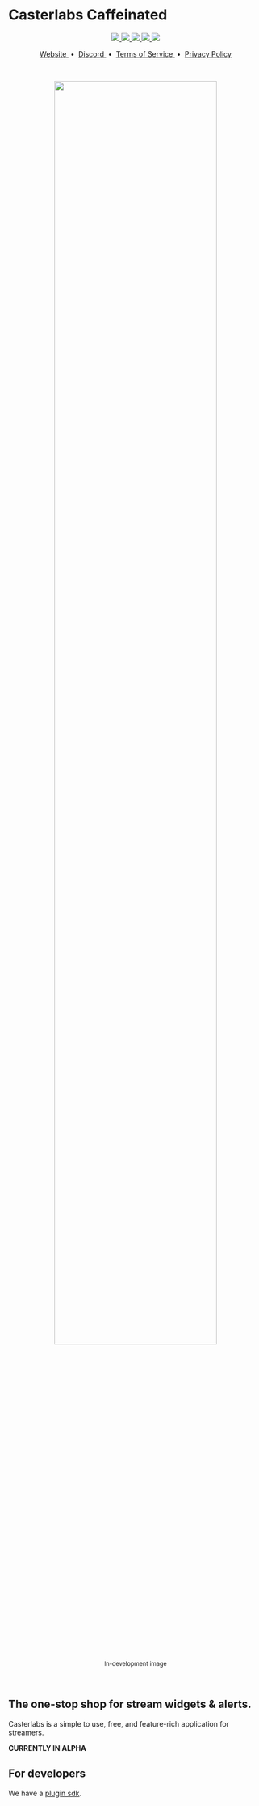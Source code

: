 
# Casterlabs Caffeinated

<p align="center">
    <a href="https://github.com/Casterlabs/casterlabs-caffeinated/blob/master/LICENSE">
        <img src="https://img.shields.io/github/license/Casterlabs/casterlabs-caffeinated" />
    </a>
    <a href="https://casterlabs.co">
        <img src="https://img.shields.io/badge/platforms-linux%20%7C%20windows%20%7C%20macos-lightgrey" />
    </a>
    <a href="https://casterlabs.co/discord">
        <img src="https://img.shields.io/discord/702178064075063427" />
    </a>
    <a href="#">
        <img src="https://img.shields.io/tokei/lines/github/Casterlabs/casterlabs-caffeinated" />
    </a>
    <a href="#">
        <img src="https://img.shields.io/badge/Hotel%3F-Trivago-green" />
    </a>
</p>

<p align="center">
    <a href="https://casterlabs.co/">
      Website
    </a>
    &nbsp;&bull;&nbsp;
    <a href="https://casterlabs.co/discord">
      Discord
    </a>
    &nbsp;&bull;&nbsp;
    <a href="https://casterlabs.co/terms-of-service">
      Terms of Service
    </a>
    &nbsp;&bull;&nbsp;
    <a href="https://casterlabs.co/privacy-policy">
      Privacy Policy
    </a>
</p>

<br />

<p align="center">
    <img width="80%" src="https://i.imgur.com/4xAITRA.png" />
	<br />
	<sup>In-development image</sup>
</p>

<br />

##  The one-stop shop for stream widgets & alerts.
Casterlabs is a simple to use, free, and feature-rich application for streamers.

**CURRENTLY IN ALPHA**

## For developers
We have a <a href="https://casterlabs.github.io/caffeinated-sdk/" target="_blank">plugin sdk</a>.